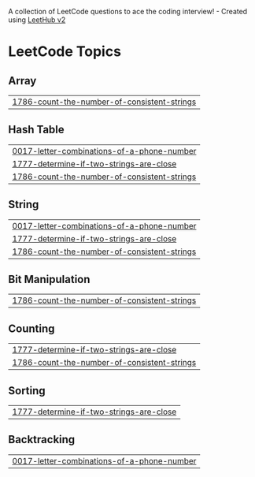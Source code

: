 A collection of LeetCode questions to ace the coding interview! - Created using [LeetHub v2](https://github.com/arunbhardwaj/LeetHub-2.0)
<!---LeetCode Topics Start-->
# LeetCode Topics
## Array
|  |
| ------- |
| [1786-count-the-number-of-consistent-strings](https://github.com/HarshavardhanM13/DailySolved___GFG__LeetCode/tree/master/1786-count-the-number-of-consistent-strings) |
## Hash Table
|  |
| ------- |
| [0017-letter-combinations-of-a-phone-number](https://github.com/HarshavardhanM13/DailySolved___GFG__LeetCode/tree/master/0017-letter-combinations-of-a-phone-number) |
| [1777-determine-if-two-strings-are-close](https://github.com/HarshavardhanM13/DailySolved___GFG__LeetCode/tree/master/1777-determine-if-two-strings-are-close) |
| [1786-count-the-number-of-consistent-strings](https://github.com/HarshavardhanM13/DailySolved___GFG__LeetCode/tree/master/1786-count-the-number-of-consistent-strings) |
## String
|  |
| ------- |
| [0017-letter-combinations-of-a-phone-number](https://github.com/HarshavardhanM13/DailySolved___GFG__LeetCode/tree/master/0017-letter-combinations-of-a-phone-number) |
| [1777-determine-if-two-strings-are-close](https://github.com/HarshavardhanM13/DailySolved___GFG__LeetCode/tree/master/1777-determine-if-two-strings-are-close) |
| [1786-count-the-number-of-consistent-strings](https://github.com/HarshavardhanM13/DailySolved___GFG__LeetCode/tree/master/1786-count-the-number-of-consistent-strings) |
## Bit Manipulation
|  |
| ------- |
| [1786-count-the-number-of-consistent-strings](https://github.com/HarshavardhanM13/DailySolved___GFG__LeetCode/tree/master/1786-count-the-number-of-consistent-strings) |
## Counting
|  |
| ------- |
| [1777-determine-if-two-strings-are-close](https://github.com/HarshavardhanM13/DailySolved___GFG__LeetCode/tree/master/1777-determine-if-two-strings-are-close) |
| [1786-count-the-number-of-consistent-strings](https://github.com/HarshavardhanM13/DailySolved___GFG__LeetCode/tree/master/1786-count-the-number-of-consistent-strings) |
## Sorting
|  |
| ------- |
| [1777-determine-if-two-strings-are-close](https://github.com/HarshavardhanM13/DailySolved___GFG__LeetCode/tree/master/1777-determine-if-two-strings-are-close) |
## Backtracking
|  |
| ------- |
| [0017-letter-combinations-of-a-phone-number](https://github.com/HarshavardhanM13/DailySolved___GFG__LeetCode/tree/master/0017-letter-combinations-of-a-phone-number) |
<!---LeetCode Topics End-->